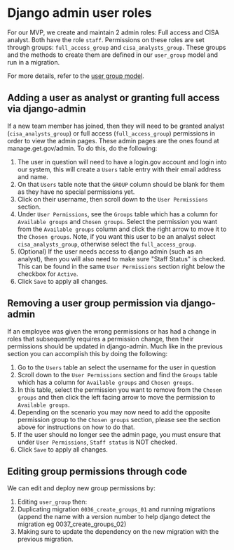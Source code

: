 # Django admin user roles

For our MVP, we create and maintain 2 admin roles:
Full access and CISA analyst. Both have the role `staff`.
Permissions on these roles are set through groups:
`full_access_group` and `cisa_analysts_group`. These
groups and the methods to create them are defined in
our `user_group` model and run in a migration.

For more details, refer to the [user group model](../../src/registrar/models/user_group.py).

## Adding a user as analyst or granting full access via django-admin

If a new team member has joined, then they will need to be granted analyst (`cisa_analysts_group`) or full access (`full_access_group`) permissions in order to view the admin pages. These admin pages are the ones found at manage.get.gov/admin.
To do this, do the following:

1. The user in question will need to have a login.gov account and login into our system, this will create a `Users` table entry with their email address and name.
2. On that `Users` table note that the `GROUP` column should be blank for them as they have no special permissions yet.
3. Click on their username, then scroll down to the `User Permissions` section.
4. Under `User Permissions`, see the `Groups` table which has a column for `Available groups` and `Chosen groups`. Select the permission you want from the `Available groups` column and click the right arrow to move it to the  `Chosen groups`. Note, if you want this user to be an analyst select `cisa_analysts_group`, otherwise select the `full_access_group`.
5. (Optional) If the user needs access to django admin (such as an analyst), then you will also need to make sure "Staff Status" is checked. This can be found in the same `User Permissions` section right below the checkbox for `Active`.
6. Click `Save` to apply all changes.

## Removing a user group permission via django-admin

If an employee was given the wrong permissions or has had a change in roles that subsequently requires a permission change, then their permissions should be updated in django-admin. Much like in the previous section you can accomplish this by doing the following:

1. Go to the `Users` table an select the username for the user in question
2. Scroll down to the `User Permissions` section and find the `Groups` table which has a column for `Available groups` and `Chosen groups`.
3. In this table, select the permission you want to remove from the `Chosen groups` and then click the left facing arrow to move the permission to `Available groups`.
4. Depending on the scenario you may now need to add the opposite permission group to the `Chosen groups` section, please see the section above for instructions on how to do that.
5. If the user should no longer see the admin page, you must ensure that under `User Permissions`, `Staff status` is NOT checked.
6. Click `Save` to apply all changes.

## Editing group permissions through code

We can edit and deploy new group permissions by:

1. Editing `user_group` then:
2. Duplicating migration `0036_create_groups_01`
and running migrations (append the name with a version number
to help django detect the migration eg 0037_create_groups_02)
3. Making sure to update the dependency on the new migration with the previous migration.